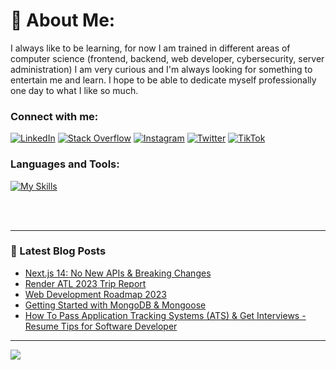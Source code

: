 # 💫 About Me:
I always like to be learning, for now I am trained in different areas of computer science (frontend, backend, web developer, cybersecurity, server administration) I am very curious and I'm always looking for something to entertain me and learn. I hope to be able to dedicate myself professionally one day to what I like so much.

### Connect with me:
[![LinkedIn](https://img.shields.io/badge/LinkedIn-%230077B5.svg?logo=linkedin&logoColor=white)](https://linkedin.com/in/sebascm)
[![Stack Overflow](https://img.shields.io/badge/-Stackoverflow-FE7A16?logo=stack-overflow&logoColor=white)](https://stackoverflow.com/users/22866536)
[![Instagram](https://img.shields.io/badge/Instagram-%23E4405F.svg?logo=Instagram&logoColor=white)](https://instagram.com/_sebascm_)
[![Twitter](https://img.shields.io/badge/Twitter-%231DA1F2.svg?logo=Twitter&logoColor=white)](https://twitter.com/_sebascm_)
[![TikTok](https://img.shields.io/badge/TikTok-%23000000.svg?logo=TikTok&logoColor=white)](https://tiktok.com/@__sebascm__)

### Languages and Tools:
[![My Skills](https://skillicons.dev/icons?i=html,css,js,py,php,powershell,bash,react,laravel,nodejs,wordpress,mysql,mongodb,firebase,netlify,docker,aws,azure,git,figma,vscode,atom)](https://skillicons.dev)

<br />
<br />

---

### 📕 Latest Blog Posts

<!-- BLOG-POST-LIST:START -->
- [Next.js 14: No New APIs &amp; Breaking Changes](https://dev.to/mongodb/nextjs-14-no-new-apis-breaking-changes-3nh3)
- [Render ATL 2023 Trip Report](https://dev.to/codestackr/render-atl-2023-trip-report-mp4)
- [Web Development Roadmap 2023](https://dev.to/codestackr/web-development-roadmap-2023-5beo)
- [Getting Started with MongoDB &amp; Mongoose](https://dev.to/codestackr/getting-started-with-mongodb-mongoose-2h6a)
- [How To Pass Application Tracking Systems &lpar;ATS&rpar; &amp; Get Interviews - Resume Tips for Software Developer](https://dev.to/codestackr/how-to-pass-application-tracking-systems-ats-get-interviews-resume-tips-for-software-developer-4bmo)
<!-- BLOG-POST-LIST:END -->

---
[![](https://visitcount.itsvg.in/api?id=sebascm-dev&icon=0&color=3)](https://visitcount.itsvg.in)

